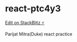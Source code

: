 # react-ptc4y3

[Edit on StackBlitz ⚡️](https://stackblitz.com/edit/react-ptc4y3)

Parijat Mitra(Duke) react practice